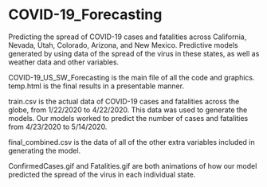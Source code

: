 # COVID-19_Forecasting
Predicting the spread of COVID-19 cases and fatalities across California, Nevada, Utah, Colorado, Arizona, and New Mexico.
Predictive models generated by using data of the spread of the virus in these states, 
as well as weather data and other variables.

COVID-19_US_SW_Forecasting is the main file of all the code and graphics.
temp.html is the final results in a presentable manner.

train.csv is the actual data of COVID-19 cases and fatalities across the globe, from 1/22/2020 to 4/22/2020. This data was used to generate the models. Our models worked to predict the number of cases and fatalities from 4/23/2020 to 5/14/2020.

final_combined.csv is the data of all of the other extra variables included in generating the model.

ConfirmedCases.gif and Fatalities.gif are both animations of how our model predicted the spread of the virus in each individual state.
